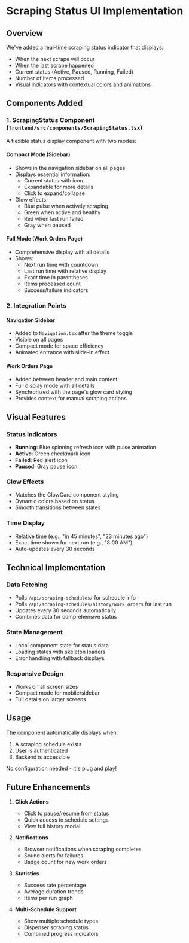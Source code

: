 # Scraping Status UI Implementation

## Overview

We've added a real-time scraping status indicator that displays:
- When the next scrape will occur
- When the last scrape happened
- Current status (Active, Paused, Running, Failed)
- Number of items processed
- Visual indicators with contextual colors and animations

## Components Added

### 1. ScrapingStatus Component (`frontend/src/components/ScrapingStatus.tsx`)

A flexible status display component with two modes:

#### Compact Mode (Sidebar)
- Shows in the navigation sidebar on all pages
- Displays essential information:
  - Current status with icon
  - Expandable for more details
  - Click to expand/collapse
- Glow effects:
  - Blue pulse when actively scraping
  - Green when active and healthy
  - Red when last run failed
  - Gray when paused

#### Full Mode (Work Orders Page)
- Comprehensive display with all details
- Shows:
  - Next run time with countdown
  - Last run time with relative display
  - Exact time in parentheses
  - Items processed count
  - Success/failure indicators

### 2. Integration Points

#### Navigation Sidebar
- Added to `Navigation.tsx` after the theme toggle
- Visible on all pages
- Compact mode for space efficiency
- Animated entrance with slide-in effect

#### Work Orders Page
- Added between header and main content
- Full display mode with all details
- Synchronized with the page's glow card styling
- Provides context for manual scraping actions

## Visual Features

### Status Indicators
- **Running**: Blue spinning refresh icon with pulse animation
- **Active**: Green checkmark icon
- **Failed**: Red alert icon
- **Paused**: Gray pause icon

### Glow Effects
- Matches the GlowCard component styling
- Dynamic colors based on status
- Smooth transitions between states

### Time Display
- Relative time (e.g., "in 45 minutes", "23 minutes ago")
- Exact time shown for next run (e.g., "8:00 AM")
- Auto-updates every 30 seconds

## Technical Implementation

### Data Fetching
- Polls `/api/scraping-schedules/` for schedule info
- Polls `/api/scraping-schedules/history/work_orders` for last run
- Updates every 30 seconds automatically
- Combines data for comprehensive status

### State Management
- Local component state for status data
- Loading states with skeleton loaders
- Error handling with fallback displays

### Responsive Design
- Works on all screen sizes
- Compact mode for mobile/sidebar
- Full details on larger screens

## Usage

The component automatically displays when:
1. A scraping schedule exists
2. User is authenticated
3. Backend is accessible

No configuration needed - it's plug and play!

## Future Enhancements

1. **Click Actions**
   - Click to pause/resume from status
   - Quick access to schedule settings
   - View full history modal

2. **Notifications**
   - Browser notifications when scraping completes
   - Sound alerts for failures
   - Badge count for new work orders

3. **Statistics**
   - Success rate percentage
   - Average duration trends
   - Items per run graph

4. **Multi-Schedule Support**
   - Show multiple schedule types
   - Dispenser scraping status
   - Combined progress indicators